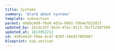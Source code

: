 ```yaml
---
title: Systems
summary: 'blurb about systems'
template: subsection
parent: ddd8c9d9-f0a9-4d1e-8991-fdb4e782202f
updated_by: 241dc15f-5b2a-47ac-9111-7bcf1230f589
updated_at: 1613952212
id: 450cde29-f8ae-4c4f-828f-28e917805987
blueprint: sub_section
---
```

